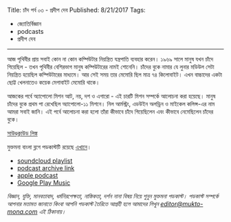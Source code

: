 Title: চাঁদ পর্ব ০৩ - প্রদীপ দেব
Published: 8/21/2017
Tags:
  - জ্যোতির্বিজ্ঞান
  - podcasts
  - প্রদীপ দেব
---
আজ পৃথিবীর প্রায় সবাই কোন না কোন কম্পিউটার নিয়ন্ত্রিত যন্ত্রপাতি ব্যবহার করেন। ১৯৬৯ সালে মানুষ যখন চাঁদে গিয়েছিল - তখন পৃথিবীর বেশিরভাগ মানুষ কম্পিউটারের নামই শোনেনি। চাঁদের বুকে নামার যে লুনার মডিউল সেটা নিয়ন্ত্রিত হয়েছিল কম্পিউটারের মাধ্যমে। আর সেই সময় তার মেমোরি ছিল মাত্র ৭৪ কিলোবাইট। এখন বাচ্চাদের একটা ছোট্ট খেলনাতেও কয়েক মেগাবাইট মেমোরি থাকে।

আজকের পর্বে অ্যাপোলো মিশন আট, নয়, দশ ও এগারো - এই চারটি মিশন সম্পর্কে আলোচনা করা হয়েছে। মানুষ চাঁদের বুকে প্রথম পা রেখেছিল অ্যাপোলো-১১ মিশনে। নিল আর্মস্ট্রং, এডউইন অলড্রিন ও মাইকেল কলিন্স-এর নাম আমরা সবাই জানি। এই পর্বে আলোচনা করা হলো তাঁরা কীভাবে চাঁদে গিয়েছিলেন এবং কীভাবে নেমেছিলেন চাঁদের বুকে।

[সাউণ্ডক্লাউড লিঙ্ক](https://soundcloud.com/mukto-mona/pradip-moon-07)

মুক্তমনা বাংলা ব্লগে পডকাস্টটি রয়েছে [এখানে](https://drive.google.com/file/d/1XOyuABy5c8eEKhsazRS2ajP9V-xc9Sq-)।

- [soundcloud playlist](https://soundcloud.com/mukto-mona)
- [podcast archive link](http://web.archive.org/web/20191023151006/http://podcast.mukto-mona.com)
- [apple podcast](https://podcasts.apple.com/us/podcast/id1212085883)
- [Google Play Music](https://play.google.com/music/listen#/ps/Izc4javhi5igs66olhdfex42cxa)

_বিজ্ঞান, যুক্তি, মানবতাবাদ, ধর্মনিরপেক্ষতা, নাস্তিকতা, দর্শন নানা বিষয় নিয়ে শুনুন মুক্তমনা পডকাস্ট। পডকাস্ট সম্পর্কে আপনার মতামত জানাতে কিংবা আপনি পডকাস্ট তৈরিতে আগ্রহী হলে আমাদের লিখুন editor@mukto-mona.com এই ঠিকানায়।_
